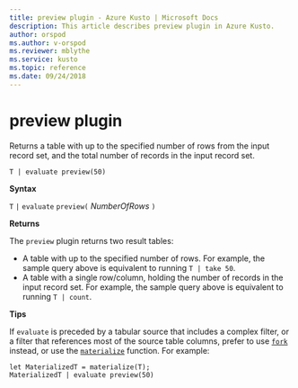 ```yaml
---
title: preview plugin - Azure Kusto | Microsoft Docs
description: This article describes preview plugin in Azure Kusto.
author: orspod
ms.author: v-orspod
ms.reviewer: mblythe
ms.service: kusto
ms.topic: reference
ms.date: 09/24/2018
---
```

# preview plugin

Returns a table with up to the specified number of rows from the input record set, and the total number of records in the input record set.

    T | evaluate preview(50)

**Syntax**

`T` `|` `evaluate` `preview(` *NumberOfRows* `)`

**Returns**

The `preview` plugin returns two result tables:
* A table with up to the specified number of rows.
  For example, the sample query above is equivalent to running `T | take 50`.
* A table with a single row/column, holding the number of records in the
  input record set.
  For example, the sample query above is equivalent to running `T | count`.

**Tips**

If `evaluate` is preceded by a tabular source that includes a complex filter,
or a filter that references most of the source table columns,
prefer to use [`fork`](forkoperator.md) instead,
or use the [`materialize`](materializefunction.md) function. For example:

```kusto
let MaterializedT = materialize(T);
MaterializedT | evaluate preview(50)
```